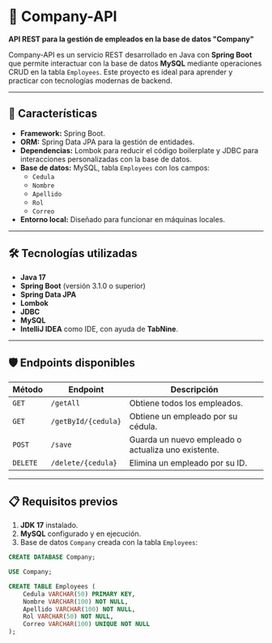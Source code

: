 # 🏢 Company-API  

**API REST para la gestión de empleados en la base de datos "Company"**  

Company-API es un servicio REST desarrollado en Java con **Spring Boot** que permite interactuar con la base de datos **MySQL** mediante operaciones CRUD en la tabla `Employees`. Este proyecto es ideal para aprender y practicar con tecnologías modernas de backend.

---

## 🚀 Características  
- **Framework:** Spring Boot.  
- **ORM:** Spring Data JPA para la gestión de entidades.  
- **Dependencias:** Lombok para reducir el código boilerplate y JDBC para interacciones personalizadas con la base de datos.  
- **Base de datos:** MySQL, tabla `Employees` con los campos:  
  - `Cedula`  
  - `Nombre`  
  - `Apellido`  
  - `Rol`  
  - `Correo`  
- **Entorno local:** Diseñado para funcionar en máquinas locales.  

---

## 🛠️ Tecnologías utilizadas  
- **Java 17**  
- **Spring Boot** (versión 3.1.0 o superior)  
- **Spring Data JPA**  
- **Lombok**  
- **JDBC**  
- **MySQL**  
- **IntelliJ IDEA** como IDE, con ayuda de **TabNine**.  

---

## 🛡️ Endpoints disponibles  

| **Método** | **Endpoint**         | **Descripción**                              |
|------------|----------------------|----------------------------------------------|
| `GET`      | `/getAll`            | Obtiene todos los empleados.                 |
| `GET`      | `/getById/{cedula}`  | Obtiene un empleado por su cédula.           |
| `POST`     | `/save`              | Guarda un nuevo empleado o actualiza uno existente. |
| `DELETE`   | `/delete/{cedula}`       | Elimina un empleado por su ID.           |


---

## 📋 Requisitos previos  
1. **JDK 17** instalado.  
2. **MySQL** configurado y en ejecución.  
3. Base de datos `Company` creada con la tabla `Employees`:  

```sql
CREATE DATABASE Company;

USE Company;

CREATE TABLE Employees (
    Cedula VARCHAR(50) PRIMARY KEY,
    Nombre VARCHAR(100) NOT NULL,
    Apellido VARCHAR(100) NOT NULL,
    Rol VARCHAR(50) NOT NULL,
    Correo VARCHAR(100) UNIQUE NOT NULL
);
